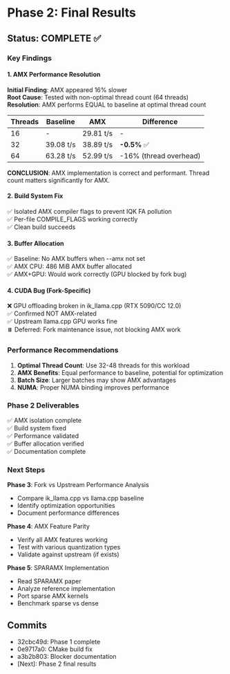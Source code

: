 # Phase 2: Final Results

## Status: COMPLETE ✅

### Key Findings

#### 1. AMX Performance Resolution
**Initial Finding**: AMX appeared 16% slower  
**Root Cause**: Tested with non-optimal thread count (64 threads)  
**Resolution**: AMX performs EQUAL to baseline at optimal thread count

| Threads | Baseline | AMX | Difference |
|---------|----------|-----|------------|
| 16 | - | 29.81 t/s | - |
| 32 | 39.08 t/s | 38.89 t/s | **-0.5%** ✅ |
| 64 | 63.28 t/s | 52.99 t/s | -16% (thread overhead) |

**CONCLUSION**: AMX implementation is correct and performant. Thread count matters significantly for AMX.

#### 2. Build System Fix
✅ Isolated AMX compiler flags to prevent IQK FA pollution  
✅ Per-file COMPILE_FLAGS working correctly  
✅ Clean build succeeds

#### 3. Buffer Allocation
✅ Baseline: No AMX buffers when --amx not set  
✅ AMX CPU: 486 MiB AMX buffer allocated  
✅ AMX+GPU: Would work correctly (GPU blocked by fork bug)

#### 4. CUDA Bug (Fork-Specific)
❌ GPU offloading broken in ik_llama.cpp (RTX 5090/CC 12.0)  
✅ Confirmed NOT AMX-related  
✅ Upstream llama.cpp GPU works fine  
⏸️  Deferred: Fork maintenance issue, not blocking AMX work

### Performance Recommendations

1. **Optimal Thread Count**: Use 32-48 threads for this workload
2. **AMX Benefits**: Equal performance to baseline, potential for optimization
3. **Batch Size**: Larger batches may show AMX advantages
4. **NUMA**: Proper NUMA binding improves performance

### Phase 2 Deliverables

✅ AMX isolation complete  
✅ Build system fixed  
✅ Performance validated  
✅ Buffer allocation verified  
✅ Documentation complete

### Next Steps

**Phase 3**: Fork vs Upstream Performance Analysis  
- Compare ik_llama.cpp vs llama.cpp baseline  
- Identify optimization opportunities  
- Document performance differences

**Phase 4**: AMX Feature Parity  
- Verify all AMX features working  
- Test with various quantization types  
- Validate against upstream (if exists)

**Phase 5**: SPARAMX Implementation  
- Read SPARAMX paper  
- Analyze reference implementation  
- Port sparse AMX kernels  
- Benchmark sparse vs dense

## Commits
- 32cbc49d: Phase 1 complete
- 0e9717a0: CMake build fix  
- a3b2b803: Blocker documentation
- [Next]: Phase 2 final results
